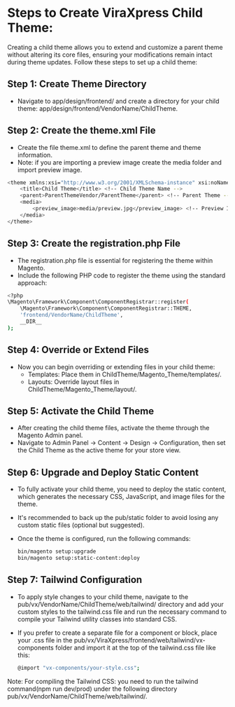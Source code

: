
# Steps to Create ViraXpress Child Theme:

Creating a child theme allows you to extend and customize a parent theme without altering its core files, ensuring your modifications remain intact during theme updates. Follow these steps to set up a child theme:


## Step 1: Create Theme Directory

- Navigate to app/design/frontend/ and create a directory for your child theme: app/design/frontend/VendorName/ChildTheme.

## Step 2: Create the theme.xml File

- Create the file theme.xml to define the parent theme and theme information.
- Note: if you are importing a preview image create the media folder and import preview image.

```bash
<theme xmlns:xsi="http://www.w3.org/2001/XMLSchema-instance" xsi:noNamespaceSchemaLocation="urn:magento:framework:Config/etc/theme.xsd">
    <title>Child Theme</title> <!-- Child Theme Name -->
    <parent>ParentThemeVendor/ParentTheme</parent> <!-- Parent Theme -->
    <media>
        <preview_image>media/preview.jpg</preview_image> <!-- Preview Image (optional) -->
    </media>
</theme>
```

## Step 3: Create the registration.php File

- The registration.php file is essential for registering the theme within Magento.
- Include the following PHP code to register the theme using the standard approach:

```bash
<?php
\Magento\Framework\Component\ComponentRegistrar::register(
    \Magento\Framework\Component\ComponentRegistrar::THEME,
    'frontend/VendorName/ChildTheme',
    __DIR__
);
```

## Step 4: Override or Extend Files

- Now you can begin overriding or extending files in your child theme:
  - Templates: Place them in ChildTheme/Magento_Theme/templates/.
  - Layouts: Override layout files in ChildTheme/Magento_Theme/layout/.

## Step 5: Activate the Child Theme

- After creating the child theme files, activate the theme through the Magento Admin panel.
- Navigate to Admin Panel → Content → Design → Configuration, then set the Child Theme as the active theme for your store view.


## Step 6: Upgrade and Deploy Static Content

- To fully activate your child theme, you need to deploy the static content, which generates the necessary CSS, JavaScript, and image files for the theme.
- It's recommended to back up the pub/static folder to avoid losing any custom static files (optional but suggested).
- Once the theme is configured, run the following commands:

    ```bash
    bin/magento setup:upgrade
    bin/magento setup:static-content:deploy
    ```

## Step 7: Tailwind Configuration

- To apply style changes to your child theme, navigate to the pub/vx/VendorName/ChildTheme/web/tailwind/ directory and add your custom styles to the tailwind.css file and run the necessary command to compile your Tailwind utility classes into standard CSS.
- If you prefer to create a separate file for a component or block, place your .css file in the pub/vx/ViraXpress/frontend/web/tailwind/vx-components folder and import it at the top of the tailwind.css file like this:

    ```bash
    @import "vx-components/your-style.css";
    ```


Note: For compiling the Tailwind CSS: you need to run the tailwind command(npm run dev/prod) under the following directory pub/vx/VendorName/ChildTheme/web/tailwind/.
